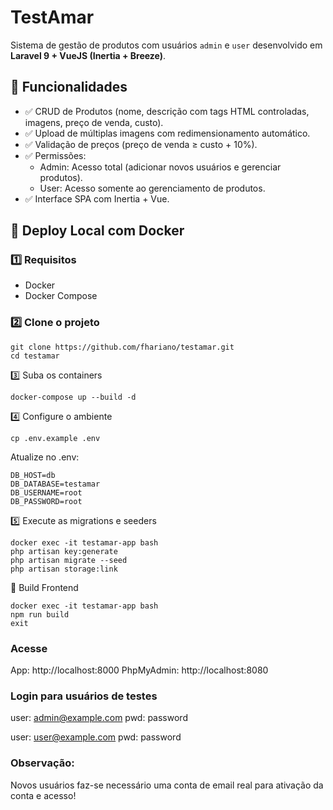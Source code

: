 # TestAmar

Sistema de gestão de produtos com usuários `admin` e `user` desenvolvido em **Laravel 9 + VueJS (Inertia + Breeze)**.

## 🚀 Funcionalidades

- ✅ CRUD de Produtos (nome, descrição com tags HTML controladas, imagens, preço de venda, custo).
- ✅ Upload de múltiplas imagens com redimensionamento automático.
- ✅ Validação de preços (preço de venda ≥ custo + 10%).
- ✅ Permissões: 
  - Admin: Acesso total (adicionar novos usuários e gerenciar produtos).
  - User: Acesso somente ao gerenciamento de produtos.
- ✅ Interface SPA com Inertia + Vue.

## 🐳 Deploy Local com Docker

### 1️⃣ Requisitos

- Docker
- Docker Compose

### 2️⃣ Clone o projeto

```
git clone https://github.com/fhariano/testamar.git
cd testamar
```

3️⃣ Suba os containers

```
docker-compose up --build -d
```

4️⃣ Configure o ambiente

```
cp .env.example .env
```

Atualize no .env:

```
DB_HOST=db
DB_DATABASE=testamar
DB_USERNAME=root
DB_PASSWORD=root
```

5️⃣ Execute as migrations e seeders

```
docker exec -it testamar-app bash
php artisan key:generate
php artisan migrate --seed
php artisan storage:link
```

🎨 Build Frontend

```
docker exec -it testamar-app bash
npm run build
exit
```

### Acesse
App: http://localhost:8000
PhpMyAdmin: http://localhost:8080

### Login para usuários de testes
user: admin@example.com
pwd: password

user: user@example.com
pwd: password

### Observação:
Novos usuários faz-se necessário uma conta de email real para ativação da conta e acesso!
